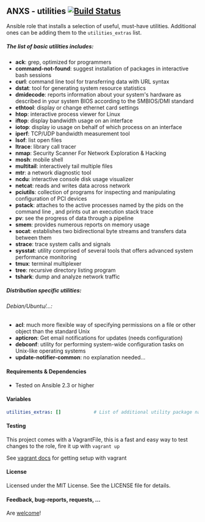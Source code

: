 ## ANXS - utilities [![Build Status](https://travis-ci.org/ANXS/utilities.png)](https://travis-ci.org/ANXS/utilities)

Ansible role that installs a selection of useful, must-have utilities. Additional ones can be adding them to the `utilities_extras` list.

##### The list of basic utilities includes:
- **ack**: grep, optimized for programmers
- **command-not-found**: suggest installation of packages in interactive bash sessions
- **curl**: command line tool for transferring data with URL syntax
- **dstat**: tool for generating system resource statistics
- **dmidecode**: reports information about your system's hardware as described in your system BIOS according to the SMBIOS/DMI standard
- **ethtool**: display or change ethernet card settings
- **htop**: interactive process viewer for Linux
- **iftop**: display bandwidth usage on an interface
- **iotop**: display io usage on behalf of which process on an interface
- **iperf**: TCP/UDP bandwidth measurement tool
- **lsof**: list open files
- **ltrace**: library call tracer
- **nmap**: Security Scanner For Network Exploration & Hacking
- **mosh**: mobile shell
- **multitail**: interactively tail multiple files
- **mtr**: a network diagnostic tool
- **ncdu**: interactive console disk usage visualizer
- **netcat**: reads and writes data across network
- **pciutils**: collection of programs for inspecting and manipulating configuration of PCI devices
- **pstack**: attaches to the active processes named by the pids on the command line , and prints out an execution stack trace
- **pv**: see the progress of data through a pipeline
- **smem**: provides numerous reports on memory usage
- **socat**: establishes two bidirectional byte streams and transfers data between them
- **strace**: trace system calls and signals
- **sysstat**: utility comprised of several tools that offers advanced system performance monitoring
- **tmux**: terminal multiplexer
- **tree**: recursive directory listing program
- **tshark**: dump and analyze network traffic

##### Distribution specific utilities:

###### Debian/Ubuntu/...:
- **acl**: much more flexible way of specifying permissions on a file or other object than the standard Unix
- **apticron**: Get email notifications for updates (needs configuration)
- **debconf**: utility for performing system-wide configuration tasks on Unix-like operating systems
- **update-notifier-common**: no explanation needed...

#### Requirements & Dependencies
- Tested on Ansible 2.3 or higher


#### Variables

```yaml
utilities_extras: []            # List of additional utility package names to be installed
```


#### Testing
This project comes with a VagrantFile, this is a fast and easy way to test changes to the role, fire it up with `vagrant up`

See [vagrant docs](https://docs.vagrantup.com/v2/) for getting setup with vagrant


#### License

Licensed under the MIT License. See the LICENSE file for details.


#### Feedback, bug-reports, requests, ...

Are [welcome](https://github.com/ANXS/utilities/issues)!
